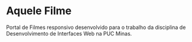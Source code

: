 # Aquele Filme
 Portal de Filmes responsivo desenvolvido para o trabalho da disciplina de Desenvolvimento de Interfaces Web na PUC Minas.
